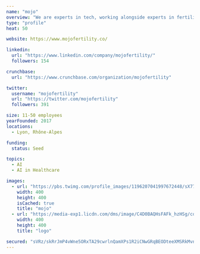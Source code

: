 ```yaml
---
name: "mojo"
overview: "We are experts in tech, working alongside experts in fertility. These partnerships have fostered a vision of democratising fertility care for the future. We believe that everyone should have access to reliable and affordable fertility care."
type: "profile"
heat: 50

website: https://www.mojofertility.co/

linkedin:
  url: "https://www.linkedin.com/company/mojofertility/"
  followers: 154

crunchbase:
  url: "https://www.crunchbase.com/organization/mojofertility"

twitter:
  username: "mojofertility"
  url: "https://twitter.com/mojofertility"
  followers: 391

size: 11-50 employees
yearFounded: 2017
locations:
  - Lyon, Rhône-Alpes

funding:
  status: Seed

topics:
  - AI
  - AI in Healthcare

images:
  - url: "https://pbs.twimg.com/profile_images/1196207041997672448/sX77d5b1_400x400.jpg"
    width: 400
    height: 400
    isCached: true
    title: "mojo"
  - url: "https://media-exp1.licdn.com/dms/image/C4D0BAQHsFAFk_hzHSg/company-logo_200_200/0?e=1594857600&v=beta&t=jFRlt8PrCUhmt-vwq9eVRKeZ2geX62897tvRK5j0Tk0"
    width: 400
    height: 400
    title: "logo"

secured: "sVRz/skRrJmP4vWne5ORxTA29cwrlnQamXPs1R2iCNwGRqBEODteeXMSRkMvnHWExNfvKXp1dWxlLpaYA9TcBJlbXiKOWn69DP4fChzuMoOK6hZyOSo9vnkNiszUfVrpNou6u/uKAqpe7FuGR3Gxzv6AqA+XofPNRSyrwuqB8aUyeT1IitSRZ+A3uoh8Y9APCfEQlaFNQcCbw+nZU9AslPo5tyLmSVVlhs8NWKppzBUaLe4ZJ5I7omhx8CsTODObou7lsoFNcVh13TYSwXjUZuLJcoajW/eYdUX5164vTGA+Q/sDu8xkQfJaZ4b2ISx3CHidB2nowNpbFwPcCWYSh3QHq2zQiyMghmwcusmue6kEJ0RNSIWJshv8ygucQkCO;Eux1D2RKyqq9ZakjmzsUsg=="
---
```



